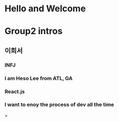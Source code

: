 # Hello and Welcome

<h1>Group2 intros</h1>
<h2> 이희서 </h2>

<h3>INFJ</h3>
<h3>I am Heso Lee from ATL, GA </h3>
<h3> React.js </h3>
<h3> I want to enoy the process of dev all the time </h3>>
